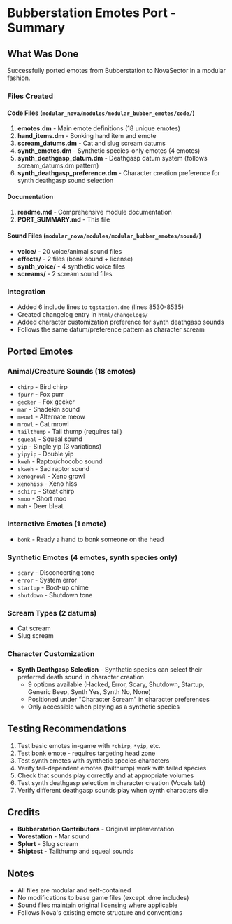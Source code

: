 # Bubberstation Emotes Port - Summary

## What Was Done

Successfully ported emotes from Bubberstation to NovaSector in a modular fashion.

### Files Created

#### Code Files (`modular_nova/modules/modular_bubber_emotes/code/`)

1. **emotes.dm** - Main emote definitions (18 unique emotes)
2. **hand_items.dm** - Bonking hand item and emote
3. **scream_datums.dm** - Cat and slug scream datums
4. **synth_emotes.dm** - Synthetic species-only emotes (4 emotes)
5. **synth_deathgasp_datum.dm** - Deathgasp datum system (follows scream_datums.dm pattern)
6. **synth_deathgasp_preference.dm** - Character creation preference for synth deathgasp sound selection

#### Documentation

1. **readme.md** - Comprehensive module documentation
2. **PORT_SUMMARY.md** - This file

#### Sound Files (`modular_nova/modules/modular_bubber_emotes/sound/`)

- **voice/** - 20 voice/animal sound files
- **effects/** - 2 files (bonk sound + license)
- **synth_voice/** - 4 synthetic voice files
- **screams/** - 2 scream sound files

### Integration

- Added 6 include lines to `tgstation.dme` (lines 8530-8535)
- Created changelog entry in `html/changelogs/`
- Added character customization preference for synth deathgasp sounds
- Follows the same datum/preference pattern as character scream

## Ported Emotes

### Animal/Creature Sounds (18 emotes)

- `chirp` - Bird chirp
- `fpurr` - Fox purr
- `gecker` - Fox gecker
- `mar` - Shadekin sound
- `meow1` - Alternate meow
- `mrowl` - Cat mrowl
- `tailthump` - Tail thump (requires tail)
- `squeal` - Squeal sound
- `yip` - Single yip (3 variations)
- `yipyip` - Double yip
- `kweh` - Raptor/chocobo sound
- `skweh` - Sad raptor sound
- `xenogrowl` - Xeno growl
- `xenohiss` - Xeno hiss
- `schirp` - Stoat chirp
- `smoo` - Short moo
- `mah` - Deer bleat

### Interactive Emotes (1 emote)

- `bonk` - Ready a hand to bonk someone on the head

### Synthetic Emotes (4 emotes, synth species only)

- `scary` - Disconcerting tone
- `error` - System error
- `startup` - Boot-up chime
- `shutdown` - Shutdown tone

### Scream Types (2 datums)

- Cat scream
- Slug scream

### Character Customization

- **Synth Deathgasp Selection** - Synthetic species can select their preferred death sound in character creation
  - 9 options available (Hacked, Error, Scary, Shutdown, Startup, Generic Beep, Synth Yes, Synth No, None)
  - Positioned under "Character Scream" in character preferences
  - Only accessible when playing as a synthetic species

## Testing Recommendations

1. Test basic emotes in-game with `*chirp`, `*yip`, etc.
2. Test bonk emote - requires targeting head zone
3. Test synth emotes with synthetic species characters
4. Verify tail-dependent emotes (tailthump) work with tailed species
5. Check that sounds play correctly and at appropriate volumes
6. Test synth deathgasp selection in character creation (Vocals tab)
7. Verify different deathgasp sounds play when synth characters die

## Credits

- **Bubberstation Contributors** - Original implementation
- **Vorestation** - Mar sound
- **Splurt** - Slug scream
- **Shiptest** - Tailthump and squeal sounds

## Notes

- All files are modular and self-contained
- No modifications to base game files (except .dme includes)
- Sound files maintain original licensing where applicable
- Follows Nova's existing emote structure and conventions
